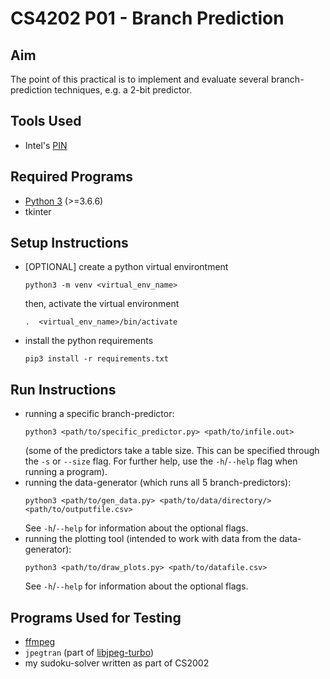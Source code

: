 # CS4202 P01 - Branch Prediction
## Aim
The point of this practical is to implement and evaluate several branch-
prediction techniques, e.g. a 2-bit predictor.

## Tools Used
- Intel's [PIN](https://software.intel.com/en-us/articles/pin-a-dynamic-binary-instrumentation-tool)

## Required Programs
- [Python 3](https://www.python.org/downloads/) (>=3.6.6)
- tkinter

## Setup Instructions
- [OPTIONAL] create a python virtual environtment
  ```
  python3 -m venv <virtual_env_name>
  ```
  then, activate the virtual environment
  ```
  .  <virtual_env_name>/bin/activate
  ```
- install the python requirements
  ```
  pip3 install -r requirements.txt
  ```

## Run Instructions
- running a specific branch-predictor:
  ```
  python3 <path/to/specific_predictor.py> <path/to/infile.out>
  ```
  (some of the predictors take a table size. This can be specified through the
  `-s` or `--size` flag. For further help, use the `-h`/`--help` flag when
  running a program).
- running the data-generator (which runs all 5 branch-predictors):
  ```
  python3 <path/to/gen_data.py> <path/to/data/directory/> <path/to/outputfile.csv>
  ```
  See `-h`/`--help` for information about the optional flags.
- running the plotting tool (intended to work with data from the data-generator):
  ```
  python3 <path/to/draw_plots.py> <path/to/datafile.csv>
  ```
  See `-h`/`--help` for information about the optional flags.

## Programs Used for Testing
- [ffmpeg](https://ffmpeg.org/)
- `jpegtran` (part of [libjpeg-turbo](https://libjpeg-turbo.org/))
- my sudoku-solver written as part of CS2002
